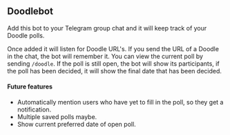 ## Doodlebot
Add this bot to your Telegram group chat and it will keep track of your Doodle polls. 

Once added it will listen for Doodle URL's. If you send the URL of a Doodle in the chat, the bot will remember it.
You can view the current poll by sending `/doodle`. If the poll is still open, the bot will show its participants,
if the poll has been decided, it will show the final date that has been decided.

#### Future features
- Automatically mention users who have yet to fill in the poll, so they get a notification.
- Multiple saved polls maybe.
- Show current preferred date of open poll. 
